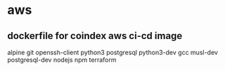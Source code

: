 # aws

## dockerfile for coindex aws ci-cd image

alpine
git
openssh-client
python3
postgresql
python3-dev gcc musl-dev postgresql-dev
nodejs
npm
terraform